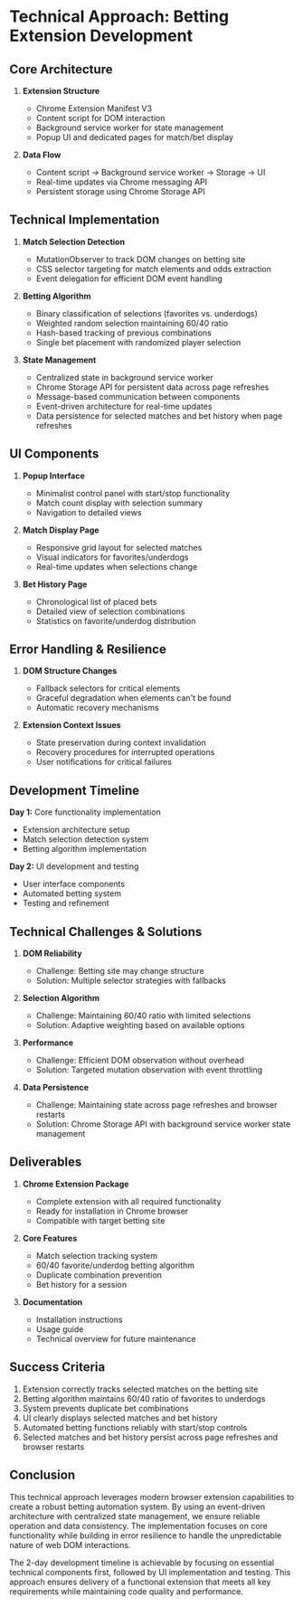 # Technical Approach: Betting Extension Development

## Core Architecture

1. **Extension Structure**
   - Chrome Extension Manifest V3
   - Content script for DOM interaction
   - Background service worker for state management
   - Popup UI and dedicated pages for match/bet display

2. **Data Flow**
   - Content script → Background service worker → Storage → UI
   - Real-time updates via Chrome messaging API
   - Persistent storage using Chrome Storage API

## Technical Implementation

1. **Match Selection Detection**
   - MutationObserver to track DOM changes on betting site
   - CSS selector targeting for match elements and odds extraction
   - Event delegation for efficient DOM event handling

2. **Betting Algorithm**
   - Binary classification of selections (favorites vs. underdogs)
   - Weighted random selection maintaining 60/40 ratio
   - Hash-based tracking of previous combinations
   - Single bet placement with randomized player selection

3. **State Management**
   - Centralized state in background service worker
   - Chrome Storage API for persistent data across page refreshes
   - Message-based communication between components
   - Event-driven architecture for real-time updates
   - Data persistence for selected matches and bet history when page refreshes

## UI Components

1. **Popup Interface**
   - Minimalist control panel with start/stop functionality
   - Match count display with selection summary
   - Navigation to detailed views

2. **Match Display Page**
   - Responsive grid layout for selected matches
   - Visual indicators for favorites/underdogs
   - Real-time updates when selections change

3. **Bet History Page**
   - Chronological list of placed bets
   - Detailed view of selection combinations
   - Statistics on favorite/underdog distribution

## Error Handling & Resilience

1. **DOM Structure Changes**
   - Fallback selectors for critical elements
   - Graceful degradation when elements can't be found
   - Automatic recovery mechanisms

2. **Extension Context Issues**
   - State preservation during context invalidation
   - Recovery procedures for interrupted operations
   - User notifications for critical failures

## Development Timeline

**Day 1:** Core functionality implementation
- Extension architecture setup
- Match selection detection system
- Betting algorithm implementation

**Day 2:** UI development and testing
- User interface components
- Automated betting system
- Testing and refinement

## Technical Challenges & Solutions

1. **DOM Reliability**
   - Challenge: Betting site may change structure
   - Solution: Multiple selector strategies with fallbacks

2. **Selection Algorithm**
   - Challenge: Maintaining 60/40 ratio with limited selections
   - Solution: Adaptive weighting based on available options

3. **Performance**
   - Challenge: Efficient DOM observation without overhead
   - Solution: Targeted mutation observation with event throttling

4. **Data Persistence**
   - Challenge: Maintaining state across page refreshes and browser restarts
   - Solution: Chrome Storage API with background service worker state management

## Deliverables

1. **Chrome Extension Package**
   - Complete extension with all required functionality
   - Ready for installation in Chrome browser
   - Compatible with target betting site

2. **Core Features**
   - Match selection tracking system
   - 60/40 favorite/underdog betting algorithm
   - Duplicate combination prevention
   - Bet history for a session

3. **Documentation**
   - Installation instructions
   - Usage guide
   - Technical overview for future maintenance

## Success Criteria

1. Extension correctly tracks selected matches on the betting site
2. Betting algorithm maintains 60/40 ratio of favorites to underdogs
3. System prevents duplicate bet combinations
4. UI clearly displays selected matches and bet history
5. Automated betting functions reliably with start/stop controls
6. Selected matches and bet history persist across page refreshes and browser restarts

## Conclusion

This technical approach leverages modern browser extension capabilities to create a robust betting automation system. By using an event-driven architecture with centralized state management, we ensure reliable operation and data consistency. The implementation focuses on core functionality while building in error resilience to handle the unpredictable nature of web DOM interactions.

The 2-day development timeline is achievable by focusing on essential technical components first, followed by UI implementation and testing. This approach ensures delivery of a functional extension that meets all key requirements while maintaining code quality and performance.
